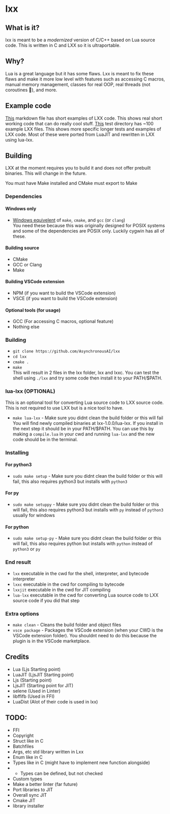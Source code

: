 # lxx
## What is it?
lxx is meant to be a *modernized* version of C/C++ based on Lua source code. This is written in C and LXX so it is ultraportable.
## Why?
Lua is a great language but it has some flaws. Lxx is meant to fix these flaws and make it more low level with features such
as accessing C macros, manual memory management, classes for real OOP, real threads (not coroutines 🤮), and more.
## Example code
[This](/Examples.md) markdown file has short examples of LXX code. This shows real short working code that can do really cool stuff.
[This](/lxx-1.0.0-tests) test directory has ~100 example LXX files. This shows more specific longer tests and examples of LXX code. Most of these were ported from LuaJIT and 
rewritten in LXX using lua-lxx.
## Building
LXX at the moment requires you to build it and does not offer prebuilt binaries. This will change in the future.

You must have Make installed and CMake must export to Make
### Dependencies
#### Windows only
- [Windows equivelent](https://www.cygwin.com) of `make`, `cmake`, and `gcc` (or `clang`) <br>
You need these because this was originally designed for POSIX systems and some of the dependencies are POSIX only. Luckily cygwin has all of these.
#### Building source
- CMake
- GCC or Clang
- Make
#### Building VSCode extension
- NPM (if you want to build the VSCode extension)
- VSCE (if you want to build the VSCode extension)
#### Optional tools (for usage)
- GCC (For accessing C macros, optional feature)
- Nothing else
### Building
- `git clone https://github.com/AsynchronousAI/lxx`
- `cd lxx`
- `cmake .`
- `make` <br>
This will result in 2 files in the lxx folder, lxx and lxxc. You can test the shell using `./lxx` and try
some code then install it to your PATH/$PATH.
### lua-lxx (OPTIONAL)
This is an optional tool for converting Lua source code to LXX source code. This is not required to use LXX but is a nice tool to have.
- `make lua-lxx` - Make sure you didnt clean the build folder or this will fail
You will find newly compiled binaries at lxx-1.0.0/lua-lxx. If you install in the next step it should be in your PATH/$PATH.
You can use this by making a `compile.lua` in your cwd and running `lua-lxx` and the new code should be in the terminal.

### Installing
#### For python3
- `sudo make setup` - Make sure you didnt clean the build folder or this will fail, this also requires python3 but installs with `python3`
#### For py
- `sudo make setuppy` - Make sure you didnt clean the build folder or this will fail, this also requires python3 but installs with `py` instead of `python3` usually for windows
#### For python
- `sudo make setup-py` - Make sure you didnt clean the build folder or this will fail, this also requires python but installs with `python` instead of `python3` or `py`

### End result
- `lxx` executable in the cwd for the shell, interpreter, and bytecode interpreter
- `lxxc` executable in the cwd for compiling to bytecode
- `lxxjit` executable in the cwd for JIT compiling
- `lua-lxx` executable in the cwd for converting Lua source code to LXX source code if you did that step

### Extra options
- `make clean` - Cleans the build folder and object files
- `vsce package` - Packages the VSCode extension (when your CWD is the VSCode extension folder). You shouldnt need to do this because the plugin is in the VSCode marketplace.
## Credits
- Lua (Ljs Starting point)
- LuaJIT (LjsJIT Starting point)
- Ljs (Starting point)
- LjsJIT (Starting point for JIT)
- selene (Used in Linter)
- libffifb (Used in FFI)
- LuaDist (Alot of their code is used in lxx)

## TODO:
- FFI
- Copyright
- Struct like in C
- Batchfiles 
- Args, etc std library written in Lxx
- Enum like in C
- Types like in C (might have to implement new function alongside)
- - Types can be defined, but not checked
- Custom types
- Make a better linter (far future)
- Port libraries to JIT
- Overall sync JIT
- Cmake JIT
- library installer

